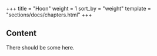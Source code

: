 +++
title = "Hoon"
weight = 1
sort_by = "weight"
template = "sections/docs/chapters.html"
+++

## Content

There should be some here.
